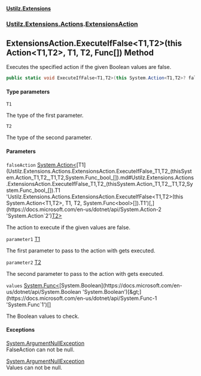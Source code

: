 #### [Ustilz.Extensions](index.md 'index')
### [Ustilz.Extensions.Actions](Ustilz.Extensions.Actions.md 'Ustilz.Extensions.Actions').[ExtensionsAction](Ustilz.Extensions.Actions.ExtensionsAction.md 'Ustilz.Extensions.Actions.ExtensionsAction')

## ExtensionsAction.ExecuteIfFalse<T1,T2>(this Action<T1,T2>, T1, T2, Func<bool>[]) Method

Executes the specified action if the given Boolean values are false.

```csharp
public static void ExecuteIfFalse<T1,T2>(this System.Action<T1,T2>? falseAction, T1 parameter1, T2 parameter2, params System.Func<bool>[] values);
```
#### Type parameters

<a name='Ustilz.Extensions.Actions.ExtensionsAction.ExecuteIfFalse_T1,T2_(thisSystem.Action_T1,T2_,T1,T2,System.Func_bool_[]).T1'></a>

`T1`

The type of the first parameter.

<a name='Ustilz.Extensions.Actions.ExtensionsAction.ExecuteIfFalse_T1,T2_(thisSystem.Action_T1,T2_,T1,T2,System.Func_bool_[]).T2'></a>

`T2`

The type of the second parameter.
#### Parameters

<a name='Ustilz.Extensions.Actions.ExtensionsAction.ExecuteIfFalse_T1,T2_(thisSystem.Action_T1,T2_,T1,T2,System.Func_bool_[]).falseAction'></a>

`falseAction` [System.Action&lt;](https://docs.microsoft.com/en-us/dotnet/api/System.Action-2 'System.Action`2')[T1](Ustilz.Extensions.Actions.ExtensionsAction.ExecuteIfFalse_T1,T2_(thisSystem.Action_T1,T2_,T1,T2,System.Func_bool_[]).md#Ustilz.Extensions.Actions.ExtensionsAction.ExecuteIfFalse_T1,T2_(thisSystem.Action_T1,T2_,T1,T2,System.Func_bool_[]).T1 'Ustilz.Extensions.Actions.ExtensionsAction.ExecuteIfFalse<T1,T2>(this System.Action<T1,T2>, T1, T2, System.Func<bool>[]).T1')[,](https://docs.microsoft.com/en-us/dotnet/api/System.Action-2 'System.Action`2')[T2](Ustilz.Extensions.Actions.ExtensionsAction.ExecuteIfFalse_T1,T2_(thisSystem.Action_T1,T2_,T1,T2,System.Func_bool_[]).md#Ustilz.Extensions.Actions.ExtensionsAction.ExecuteIfFalse_T1,T2_(thisSystem.Action_T1,T2_,T1,T2,System.Func_bool_[]).T2 'Ustilz.Extensions.Actions.ExtensionsAction.ExecuteIfFalse<T1,T2>(this System.Action<T1,T2>, T1, T2, System.Func<bool>[]).T2')[&gt;](https://docs.microsoft.com/en-us/dotnet/api/System.Action-2 'System.Action`2')

The action to execute if the given values are false.

<a name='Ustilz.Extensions.Actions.ExtensionsAction.ExecuteIfFalse_T1,T2_(thisSystem.Action_T1,T2_,T1,T2,System.Func_bool_[]).parameter1'></a>

`parameter1` [T1](Ustilz.Extensions.Actions.ExtensionsAction.ExecuteIfFalse_T1,T2_(thisSystem.Action_T1,T2_,T1,T2,System.Func_bool_[]).md#Ustilz.Extensions.Actions.ExtensionsAction.ExecuteIfFalse_T1,T2_(thisSystem.Action_T1,T2_,T1,T2,System.Func_bool_[]).T1 'Ustilz.Extensions.Actions.ExtensionsAction.ExecuteIfFalse<T1,T2>(this System.Action<T1,T2>, T1, T2, System.Func<bool>[]).T1')

The first parameter to pass to the action with gets executed.

<a name='Ustilz.Extensions.Actions.ExtensionsAction.ExecuteIfFalse_T1,T2_(thisSystem.Action_T1,T2_,T1,T2,System.Func_bool_[]).parameter2'></a>

`parameter2` [T2](Ustilz.Extensions.Actions.ExtensionsAction.ExecuteIfFalse_T1,T2_(thisSystem.Action_T1,T2_,T1,T2,System.Func_bool_[]).md#Ustilz.Extensions.Actions.ExtensionsAction.ExecuteIfFalse_T1,T2_(thisSystem.Action_T1,T2_,T1,T2,System.Func_bool_[]).T2 'Ustilz.Extensions.Actions.ExtensionsAction.ExecuteIfFalse<T1,T2>(this System.Action<T1,T2>, T1, T2, System.Func<bool>[]).T2')

The second parameter to pass to the action with gets executed.

<a name='Ustilz.Extensions.Actions.ExtensionsAction.ExecuteIfFalse_T1,T2_(thisSystem.Action_T1,T2_,T1,T2,System.Func_bool_[]).values'></a>

`values` [System.Func&lt;](https://docs.microsoft.com/en-us/dotnet/api/System.Func-1 'System.Func`1')[System.Boolean](https://docs.microsoft.com/en-us/dotnet/api/System.Boolean 'System.Boolean')[&gt;](https://docs.microsoft.com/en-us/dotnet/api/System.Func-1 'System.Func`1')[[]](https://docs.microsoft.com/en-us/dotnet/api/System.Array 'System.Array')

The Boolean values to check.

#### Exceptions

[System.ArgumentNullException](https://docs.microsoft.com/en-us/dotnet/api/System.ArgumentNullException 'System.ArgumentNullException')  
FalseAction can not be null.

[System.ArgumentNullException](https://docs.microsoft.com/en-us/dotnet/api/System.ArgumentNullException 'System.ArgumentNullException')  
Values can not be null.
